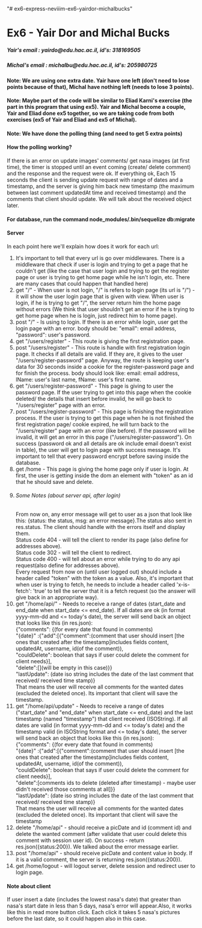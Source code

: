 "# ex6-express-neviiim-ex6-yairdor-michalbucks" 
<h1>Ex6 - Yair Dor and Michal Bucks</h1>
<h5>Yair's email : yairdo@edu.hac.ac.il, id's: 318169505</h5>
<h5>Michal's email : michalbu@edu.hac.ac.il, id's: 205980725</h5>

<h4>Note: We are using one extra date. Yair have one left (don't need to lose points because of that), 
Michal have nothing left (needs to lose 3 points).</h4>

<h4>Note: Maybe part of the code will be similar to Eliad Karni's exercise (the part in this program that using ex5). 
Yair and Michal become a couple, Yair and Eliad done ex5 together, so we are taking code from both exercises 
(ex5 of Yair and Eliad and ex5 of Michal).</h4>


<h4>Note: We have done the polling thing (and need to get 5 extra points)</h4>

<h4>How the polling working?</h4>
<div>
    If there is an error on update images' comments/ get nasa images (at first time), the timer is stopped until an 
    event coming (create/ delete comment) and the response and the request were ok.
    If everything ok, Each 15 seconds the client is sending update request with range of dates and a timestamp, and the server is giving
    him back new timestamp (the maximum between last comment updatedAt time and received timestamp) and the comments
    that client should update. We will talk about the received object later.
</div>

<h4>For database, run the command node_modules/.bin/sequelize db:migrate </h4>

<h4>Server</h4>
<div>
In each point here we'll explain how does it work for each url:
    <ol>
        <li>
            It's important to tell that every url is go over middlewares. There is a middleware that check if user  
            is login and trying to get a page that he couldn't get (like the case that user login and trying to get the
            register page or user is trying to get home page while he isn't login, etc. There are many cases that could 
            happen that handled here)
        </li>
        <li> 
            get "/" - When user is not login, "/" is refers to login page (its url is "/") - it will show the user login page 
            that is given with view. When user is login, if he is trying to get "/", the server return him the home page without errors 
            (We think that user shouldn't get an error if he is trying to get home page when he is login, just redirect him to home page).
        </li> 
        <li>
            post "/" - Is using to login. If there is an error while login, user get the login page with an  
            error. body should be: "email": email address, "password": user's password.
        </li>
        <li>
            get "/users/register" - This route is giving the first registration page.  
        </li>
        <li>
            post "/users/register" - This route is handle with first registration login page. It checks if all details
            are valid. If they are, it gives to the user "/users/register-password" page. Anyway, the route is keeping
            user's data for 30 seconds inside a cookie for the register-password page and for finish the process.
            body should look like: email: email address, lName: user's last name, fName: user's first name.
        </li>
        <li>
            get "/users/register-password" - This page is giving to user the password page. If the user trying to 
            get into this page when the cookie deleted/ the details that insert before invalid, he will go back to
            "/users/register" page with an error.
        </li>
        <li>
            post "/users/register-password" - This page is finishing the registration process. If the user is trying
            to get this page when he is not finished the first registration page/ cookie expired, he will turn back 
            to the "/users/register" page with an error (like before).
            If the password will be invalid, it will get an error in this page ("/users/register-password").
            On success (password ok and all details are ok include email doesn't exist in table), the user will get to 
            login page with success message. It's important to tell that every password encrypt before saving inside
            the database.
        </li>
        <li>
            get /home - This page is giving the home page only if user is login. At first, the user is getting inside 
            the dom an element with "token" as an id that he should save and delete.
        </li>
        <li>
            <h6>Some Notes (about server api, after login)</h6>
            <div>
                From now on, any error message will get to user as a json that look like this: 
                {status: the status, msg: an error message}.The status also sent in res.status. 
                The client should handle with the errors itself and display them.
            </div>
            <div>
                Status code 404 - will tell the client to render its page (also define for addresses above).
            </div>
            <div>
                Status code 302 - will tell the client to redirect.
            </div>
            <div>
                Status code 400 - will tell about an error while trying to do any api request(also define for addresses above).
            </div>
            <div>
                Every request from now on (until user logged out) should include a header called "token" with the token as 
                a value. 
                Also, it's important that when user is trying to fetch, he needs to include a header called 
                'x-is-fetch': 'true' to tell the server that it is a fetch request (so the answer will give back in an
                appropriate way).
            </div>
        </li>
        <li>
            get "/home/api/" - Needs to receive a range of dates (start_date and end_date when start_date <= end_date). 
            If all dates are ok (in format yyyy-mm-dd and <= today's date), the server will send back an 
            object that looks like this (in res.json): 
            <div>{"comments": {(for every date that found in comments) </div>
            <div>"{date}" :{"add":[{"comment":(comment that user should insert [the ones that created after the 
                                    timestamp]includes fields content, updatedAt, username, id(of the comment)),
            </div>
            <div>                    "couldDelete": boolean that says if user could delete the comment for client needs}],</div>
            <div>          "delete":[](will be empty in this case)}} </div>
            <div>"lastUpdate": (date iso string includes the date of the last comment that received/ received time stamp)}</div>
            That means the user will receive all comments for the wanted dates (excluded the deleted once).
            Its important that client will save the timestamp.
        </li>
        <li>
            get "/home/api/update" - Needs to receive a range of dates ("start_date" and "end_date" when start_date <= end_date)
            and the last timestamp (named "timestamp") that client received (ISOString).
            If all dates are valid (in format yyyy-mm-dd and <= today's date) and the timestamp valid (in ISOString format 
            and <= today's date), the server will send back an object that looks like this (in res.json): 
            <div>{"comments": {(for every date that found in comments) </div>
            <div>"{date}" :{"add":[{"comment":(comment that user should insert [the ones that created after the 
                                    timestamp]includes fields content, updatedAt, username, id(of the comment)),
            </div>
            <div>                    "couldDelete": boolean that says if user could delete the comment for client needs}],</div>
            <div>          "delete":[comments ids to delete (deleted after timestamp) - maybe user didn't received 
                                    those comments at all]}} </div>
            <div>"lastUpdate": (date iso string includes the date of the last comment that received/ received time stamp)}</div>
            That means the user will receive all comments for the wanted dates (excluded the deleted once).
            Its important that client will save the timestamp
        </li>
        <li>
            delete "/home/api" - should receive a picDate and id (comment id) and delete the wanted comment 
            (after validate that user could delete this comment with session user id).
            On success - return res.json({status:200}). We talked about the error message earlier.
        </li>
        <li>
            post "/home/api" - should receive picDate and content value in body. If it is a valid comment, the server is 
            returning res.json({status:200}).
        </li>
        <li>
            get /home/logout - will logout server, delete session and redirect user to login page.
        </li>
    </ol>
</div>

<h4> Note about client </h4>
<div>
If user insert a date (includes the lowest nasa's date) that greater than nasa's start date in less 
than 5 days, nasa's error will appear.Also, it works like this in read more button click. Each click it takes 5 nasa's 
pictures before the last date, so it could happen also in this case.
</div>